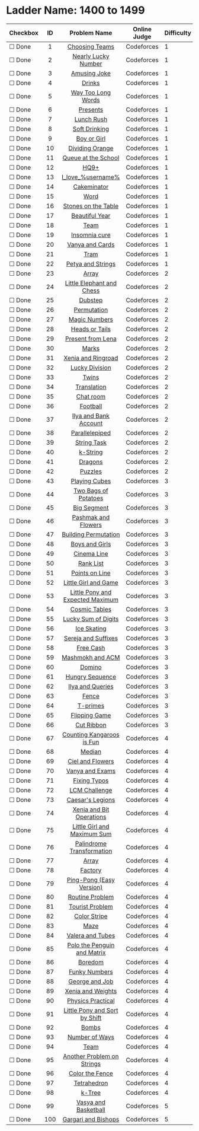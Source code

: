 # Ladder Name: 1400 to 1499

| Checkbox | ID  | Problem Name | Online Judge | Difficulty |
|---|:---:|:---:|---|---|
|&#9744; Done|1|[Choosing Teams](http://codeforces.com/problemset/problem/432/A)|Codeforces|1|
|&#9744; Done|2|[Nearly Lucky Number](http://codeforces.com/problemset/problem/110/A)|Codeforces|1|
|&#9744; Done|3|[Amusing Joke](http://codeforces.com/problemset/problem/141/A)|Codeforces|1|
|&#9744; Done|4|[Drinks](http://codeforces.com/problemset/problem/200/B)|Codeforces|1|
|&#9744; Done|5|[Way Too Long Words](http://codeforces.com/problemset/problem/71/A)|Codeforces|1|
|&#9744; Done|6|[Presents](http://codeforces.com/problemset/problem/136/A)|Codeforces|1|
|&#9744; Done|7|[Lunch Rush](http://codeforces.com/problemset/problem/276/A)|Codeforces|1|
|&#9744; Done|8|[Soft Drinking](http://codeforces.com/problemset/problem/151/A)|Codeforces|1|
|&#9744; Done|9|[Boy or Girl](http://codeforces.com/problemset/problem/236/A)|Codeforces|1|
|&#9744; Done|10|[Dividing Orange](http://codeforces.com/problemset/problem/244/A)|Codeforces|1|
|&#9744; Done|11|[Queue at the School](http://codeforces.com/problemset/problem/266/B)|Codeforces|1|
|&#9744; Done|12|[HQ9+](http://codeforces.com/problemset/problem/133/A)|Codeforces|1|
|&#9744; Done|13|[I_love_\%username\%](http://codeforces.com/problemset/problem/155/A)|Codeforces|1|
|&#9744; Done|14|[Cakeminator](http://codeforces.com/problemset/problem/330/A)|Codeforces|1|
|&#9744; Done|15|[Word](http://codeforces.com/problemset/problem/59/A)|Codeforces|1|
|&#9744; Done|16|[Stones on the Table](http://codeforces.com/problemset/problem/266/A)|Codeforces|1|
|&#9744; Done|17|[Beautiful Year](http://codeforces.com/problemset/problem/271/A)|Codeforces|1|
|&#9744; Done|18|[Team](http://codeforces.com/problemset/problem/231/A)|Codeforces|1|
|&#9744; Done|19|[Insomnia cure](http://codeforces.com/problemset/problem/148/A)|Codeforces|1|
|&#9744; Done|20|[Vanya and Cards](http://codeforces.com/problemset/problem/401/A)|Codeforces|1|
|&#9744; Done|21|[Tram](http://codeforces.com/problemset/problem/116/A)|Codeforces|1|
|&#9744; Done|22|[Petya and Strings](http://codeforces.com/problemset/problem/112/A)|Codeforces|1|
|&#9744; Done|23|[Array](http://codeforces.com/problemset/problem/300/A)|Codeforces|2|
|&#9744; Done|24|[Little Elephant and Chess](http://codeforces.com/problemset/problem/259/A)|Codeforces|2|
|&#9744; Done|25|[Dubstep](http://codeforces.com/problemset/problem/208/A)|Codeforces|2|
|&#9744; Done|26|[Permutation](http://codeforces.com/problemset/problem/137/B)|Codeforces|2|
|&#9744; Done|27|[Magic Numbers](http://codeforces.com/problemset/problem/320/A)|Codeforces|2|
|&#9744; Done|28|[Heads or Tails](http://codeforces.com/problemset/problem/242/A)|Codeforces|2|
|&#9744; Done|29|[Present from Lena](http://codeforces.com/problemset/problem/118/B)|Codeforces|2|
|&#9744; Done|30|[Marks](http://codeforces.com/problemset/problem/152/A)|Codeforces|2|
|&#9744; Done|31|[Xenia and Ringroad](http://codeforces.com/problemset/problem/339/B)|Codeforces|2|
|&#9744; Done|32|[Lucky Division](http://codeforces.com/problemset/problem/122/A)|Codeforces|2|
|&#9744; Done|33|[Twins](http://codeforces.com/problemset/problem/160/A)|Codeforces|2|
|&#9744; Done|34|[Translation](http://codeforces.com/problemset/problem/41/A)|Codeforces|2|
|&#9744; Done|35|[Chat room](http://codeforces.com/problemset/problem/58/A)|Codeforces|2|
|&#9744; Done|36|[Football](http://codeforces.com/problemset/problem/96/A)|Codeforces|2|
|&#9744; Done|37|[Ilya and Bank Account](http://codeforces.com/problemset/problem/313/A)|Codeforces|2|
|&#9744; Done|38|[Parallelepiped](http://codeforces.com/problemset/problem/224/A)|Codeforces|2|
|&#9744; Done|39|[String Task](http://codeforces.com/problemset/problem/118/A)|Codeforces|2|
|&#9744; Done|40|[k-String](http://codeforces.com/problemset/problem/219/A)|Codeforces|2|
|&#9744; Done|41|[Dragons](http://codeforces.com/problemset/problem/230/A)|Codeforces|2|
|&#9744; Done|42|[Puzzles](http://codeforces.com/problemset/problem/337/A)|Codeforces|2|
|&#9744; Done|43|[Playing Cubes](http://codeforces.com/problemset/problem/257/B)|Codeforces|3|
|&#9744; Done|44|[Two Bags of Potatoes](http://codeforces.com/problemset/problem/239/A)|Codeforces|3|
|&#9744; Done|45|[Big Segment](http://codeforces.com/problemset/problem/242/B)|Codeforces|3|
|&#9744; Done|46|[Pashmak and Flowers](http://codeforces.com/problemset/problem/459/B)|Codeforces|3|
|&#9744; Done|47|[Building Permutation](http://codeforces.com/problemset/problem/285/C)|Codeforces|3|
|&#9744; Done|48|[Boys and Girls](http://codeforces.com/problemset/problem/253/A)|Codeforces|3|
|&#9744; Done|49|[Cinema Line](http://codeforces.com/problemset/problem/349/A)|Codeforces|3|
|&#9744; Done|50|[Rank List](http://codeforces.com/problemset/problem/166/A)|Codeforces|3|
|&#9744; Done|51|[Points on Line](http://codeforces.com/problemset/problem/251/A)|Codeforces|3|
|&#9744; Done|52|[Little Girl and Game](http://codeforces.com/problemset/problem/276/B)|Codeforces|3|
|&#9744; Done|53|[Little Pony and Expected Maximum](http://codeforces.com/problemset/problem/453/A)|Codeforces|3|
|&#9744; Done|54|[Cosmic Tables](http://codeforces.com/problemset/problem/222/B)|Codeforces|3|
|&#9744; Done|55|[Lucky Sum of Digits](http://codeforces.com/problemset/problem/109/A)|Codeforces|3|
|&#9744; Done|56|[Ice Skating](http://codeforces.com/problemset/problem/217/A)|Codeforces|3|
|&#9744; Done|57|[Sereja and Suffixes](http://codeforces.com/problemset/problem/368/B)|Codeforces|3|
|&#9744; Done|58|[Free Cash](http://codeforces.com/problemset/problem/237/A)|Codeforces|3|
|&#9744; Done|59|[Mashmokh and ACM](http://codeforces.com/problemset/problem/414/B)|Codeforces|3|
|&#9744; Done|60|[Domino](http://codeforces.com/problemset/problem/353/A)|Codeforces|3|
|&#9744; Done|61|[Hungry Sequence](http://codeforces.com/problemset/problem/327/B)|Codeforces|3|
|&#9744; Done|62|[Ilya and Queries](http://codeforces.com/problemset/problem/313/B)|Codeforces|3|
|&#9744; Done|63|[Fence](http://codeforces.com/problemset/problem/363/B)|Codeforces|3|
|&#9744; Done|64|[T-primes](http://codeforces.com/problemset/problem/230/B)|Codeforces|3|
|&#9744; Done|65|[Flipping Game](http://codeforces.com/problemset/problem/327/A)|Codeforces|3|
|&#9744; Done|66|[Cut Ribbon](http://codeforces.com/problemset/problem/189/A)|Codeforces|3|
|&#9744; Done|67|[Counting Kangaroos is Fun](http://codeforces.com/problemset/problem/372/A)|Codeforces|4|
|&#9744; Done|68|[Median](http://codeforces.com/problemset/problem/166/C)|Codeforces|4|
|&#9744; Done|69|[Ciel and Flowers](http://codeforces.com/problemset/problem/322/B)|Codeforces|4|
|&#9744; Done|70|[Vanya and Exams](http://codeforces.com/problemset/problem/492/C)|Codeforces|4|
|&#9744; Done|71|[Fixing Typos](http://codeforces.com/problemset/problem/363/C)|Codeforces|4|
|&#9744; Done|72|[LCM Challenge](http://codeforces.com/problemset/problem/235/A)|Codeforces|4|
|&#9744; Done|73|[Caesar's Legions](http://codeforces.com/problemset/problem/118/D)|Codeforces|4|
|&#9744; Done|74|[Xenia and Bit Operations](http://codeforces.com/problemset/problem/339/D)|Codeforces|4|
|&#9744; Done|75|[Little Girl and Maximum Sum](http://codeforces.com/problemset/problem/276/C)|Codeforces|4|
|&#9744; Done|76|[Palindrome Transformation](http://codeforces.com/problemset/problem/486/C)|Codeforces|4|
|&#9744; Done|77|[Array](http://codeforces.com/problemset/problem/224/B)|Codeforces|4|
|&#9744; Done|78|[Factory](http://codeforces.com/problemset/problem/485/A)|Codeforces|4|
|&#9744; Done|79|[Ping-Pong (Easy Version)](http://codeforces.com/problemset/problem/320/B)|Codeforces|4|
|&#9744; Done|80|[Routine Problem](http://codeforces.com/problemset/problem/337/B)|Codeforces|4|
|&#9744; Done|81|[Tourist Problem](http://codeforces.com/problemset/problem/340/C)|Codeforces|4|
|&#9744; Done|82|[Color Stripe](http://codeforces.com/problemset/problem/219/C)|Codeforces|4|
|&#9744; Done|83|[Maze](http://codeforces.com/problemset/problem/377/A)|Codeforces|4|
|&#9744; Done|84|[Valera and Tubes ](http://codeforces.com/problemset/problem/441/C)|Codeforces|4|
|&#9744; Done|85|[Polo the Penguin and Matrix](http://codeforces.com/problemset/problem/289/B)|Codeforces|4|
|&#9744; Done|86|[Boredom](http://codeforces.com/problemset/problem/455/A)|Codeforces|4|
|&#9744; Done|87|[Funky Numbers](http://codeforces.com/problemset/problem/192/A)|Codeforces|4|
|&#9744; Done|88|[George and Job](http://codeforces.com/problemset/problem/467/C)|Codeforces|4|
|&#9744; Done|89|[Xenia and Weights](http://codeforces.com/problemset/problem/339/C)|Codeforces|4|
|&#9744; Done|90|[Physics Practical](http://codeforces.com/problemset/problem/253/B)|Codeforces|4|
|&#9744; Done|91|[Little Pony and Sort by Shift](http://codeforces.com/problemset/problem/454/B)|Codeforces|4|
|&#9744; Done|92|[Bombs](http://codeforces.com/problemset/problem/350/C)|Codeforces|4|
|&#9744; Done|93|[Number of Ways](http://codeforces.com/problemset/problem/466/C)|Codeforces|4|
|&#9744; Done|94|[Team](http://codeforces.com/problemset/problem/401/C)|Codeforces|4|
|&#9744; Done|95|[Another Problem on Strings](http://codeforces.com/problemset/problem/165/C)|Codeforces|4|
|&#9744; Done|96|[Color the Fence](http://codeforces.com/problemset/problem/349/B)|Codeforces|4|
|&#9744; Done|97|[Tetrahedron](http://codeforces.com/problemset/problem/166/E)|Codeforces|4|
|&#9744; Done|98|[k-Tree](http://codeforces.com/problemset/problem/431/C)|Codeforces|4|
|&#9744; Done|99|[Vasya and Basketball](http://codeforces.com/problemset/problem/493/C)|Codeforces|5|
|&#9744; Done|100|[Gargari and Bishops](http://codeforces.com/problemset/problem/463/C)|Codeforces|5|
